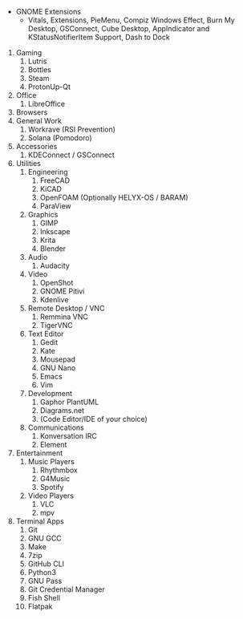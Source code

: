 - GNOME Extensions
	- Vitals, Extensions, PieMenu, Compiz Windows Effect, Burn My Desktop, GSConnect, Cube Desktop, AppIndicator and KStatusNotifierItem Support, Dash to Dock

1. Gaming
	1. Lutris
	2. Bottles
	3. Steam
	4. ProtonUp-Qt
2. Office
	1. LibreOffice
3. Browsers
4. General Work
	1. Workrave (RSI Prevention)
	2. Solana (Pomodoro)
5. Accessories
	1. KDEConnect / GSConnect
6. Utilities
	1. Engineering
		1. FreeCAD
		2. KiCAD
		3. OpenFOAM (Optionally HELYX-OS / BARAM)
		4. ParaView
	2. Graphics
		1. GIMP
		2. Inkscape
		3. Krita
		4. Blender
	3. Audio
		1. Audacity
	4. Video
		1. OpenShot
		2. GNOME Pitivi
		3. Kdenlive
	5. Remote Desktop / VNC
		1. Remmina VNC
		2. TigerVNC
	6. Text Editor
		1. Gedit
		2. Kate
		3. Mousepad
		4. GNU Nano
		5. Emacs
		6. Vim
	7. Development
		1. Gaphor PlantUML
		2. Diagrams.net
		3. (Code Editor/IDE of your choice)
	8. Communications
		1. Konversation IRC
		2. Element
7. Entertainment
	1. Music Players
		1. Rhythmbox
		2. G4Music
		3. Spotify
	2. Video Players
		1. VLC
		2. mpv
8. Terminal Apps
	1. Git
	2. GNU GCC
	3. Make
	4. 7zip
	5. GitHub CLI
	6. Python3
	7. GNU Pass
	8. Git Credential Manager
	9. Fish Shell
	10. Flatpak